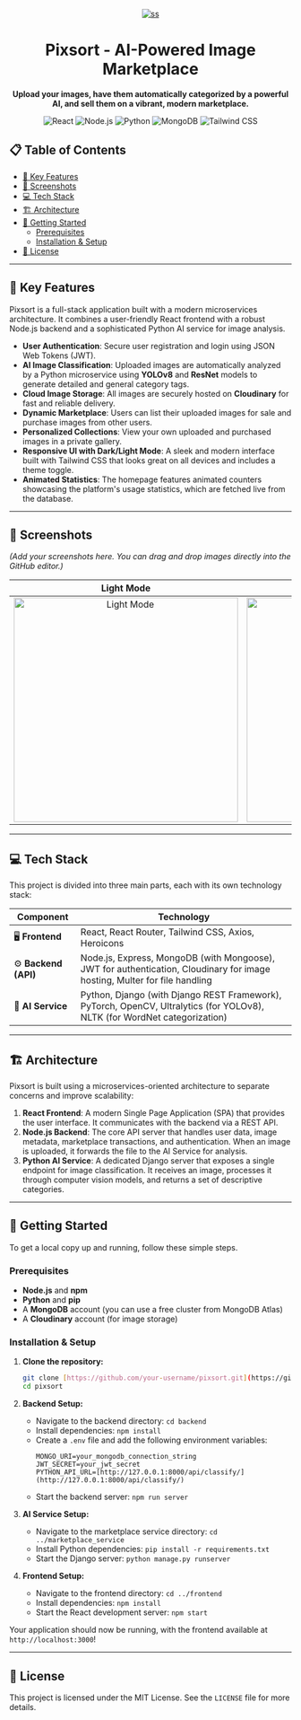 <p align="center">
  <a href="https://imgbb.com/"><img src="https://i.ibb.co/1GW0MqP7/ss.png" alt="ss" border="0"></a>
</p>

<h1 align="center">Pixsort - AI-Powered Image Marketplace</h1>

<p align="center">
  <strong>Upload your images, have them automatically categorized by a powerful AI, and sell them on a vibrant, modern marketplace.</strong>
</p>

<p align="center">
    <img src="https://img.shields.io/badge/React-20232A?style=for-the-badge&logo=react&logoColor=61DAFB" alt="React">
    <img src="https://img.shields.io/badge/Node.js-339933?style=for-the-badge&logo=nodedotjs&logoColor=white" alt="Node.js">
    <img src="https://img.shields.io/badge/Python-3776AB?style=for-the-badge&logo=python&logoColor=white" alt="Python">
    <img src="https://img.shields.io/badge/MongoDB-4EA94B?style=for-the-badge&logo=mongodb&logoColor=white" alt="MongoDB">
    <img src="https://img.shields.io/badge/Tailwind_CSS-38B2AC?style=for-the-badge&logo=tailwindcss&logoColor=white" alt="Tailwind CSS">
</p>

## 📋 Table of Contents

- [🌟 Key Features](#-key-features)
- [📸 Screenshots](#-screenshots)
- [💻 Tech Stack](#-tech-stack)
- [🏗️ Architecture](#️-architecture)
- [🚀 Getting Started](#-getting-started)
  - [Prerequisites](#prerequisites)
  - [Installation & Setup](#installation--setup)
- [📜 License](#-license)

---

## 🌟 Key Features

Pixsort is a full-stack application built with a modern microservices architecture. It combines a user-friendly React frontend with a robust Node.js backend and a sophisticated Python AI service for image analysis.

-   **User Authentication**: Secure user registration and login using JSON Web Tokens (JWT).
-   **AI Image Classification**: Uploaded images are automatically analyzed by a Python microservice using **YOLOv8** and **ResNet** models to generate detailed and general category tags.
-   **Cloud Image Storage**: All images are securely hosted on **Cloudinary** for fast and reliable delivery.
-   **Dynamic Marketplace**: Users can list their uploaded images for sale and purchase images from other users.
-   **Personalized Collections**: View your own uploaded and purchased images in a private gallery.
-   **Responsive UI with Dark/Light Mode**: A sleek and modern interface built with Tailwind CSS that looks great on all devices and includes a theme toggle.
-   **Animated Statistics**: The homepage features animated counters showcasing the platform's usage statistics, which are fetched live from the database.

---

## 📸 Screenshots

*(Add your screenshots here. You can drag and drop images directly into the GitHub editor.)*

| Light Mode | Dark Mode |
| :---: | :---: |
| <img src="https://i.imgur.com/your_light_mode_screenshot.png" alt="Light Mode" width="400"> | <img src="https://i.imgur.com/your_dark_mode_screenshot.png" alt="Dark Mode" width="400"> |

---

## 💻 Tech Stack

This project is divided into three main parts, each with its own technology stack:

| **Component** | **Technology** |
| --------------------- | ------------------------------------------------------------------------------------------------------------------------------------------- |
| 🖥️ **Frontend** | React, React Router, Tailwind CSS, Axios, Heroicons                                                                                         |
| ⚙️ **Backend (API)** | Node.js, Express, MongoDB (with Mongoose), JWT for authentication, Cloudinary for image hosting, Multer for file handling                     |
| 🧠 **AI Service** | Python, Django (with Django REST Framework), PyTorch, OpenCV, Ultralytics (for YOLOv8), NLTK (for WordNet categorization)                      |

---

## 🏗️ Architecture

Pixsort is built using a microservices-oriented architecture to separate concerns and improve scalability:

1.  **React Frontend**: A modern Single Page Application (SPA) that provides the user interface. It communicates with the backend via a REST API.
2.  **Node.js Backend**: The core API server that handles user data, image metadata, marketplace transactions, and authentication. When an image is uploaded, it forwards the file to the AI Service for analysis.
3.  **Python AI Service**: A dedicated Django server that exposes a single endpoint for image classification. It receives an image, processes it through computer vision models, and returns a set of descriptive categories.

---

## 🚀 Getting Started

To get a local copy up and running, follow these simple steps.

### Prerequisites

-   **Node.js** and **npm**
-   **Python** and **pip**
-   A **MongoDB** account (you can use a free cluster from MongoDB Atlas)
-   A **Cloudinary** account (for image storage)

### Installation & Setup

1.  **Clone the repository:**
    ```sh
    git clone [https://github.com/your-username/pixsort.git](https://github.com/your-username/pixsort.git)
    cd pixsort
    ```

2.  **Backend Setup:**
    -   Navigate to the backend directory: `cd backend`
    -   Install dependencies: `npm install`
    -   Create a `.env` file and add the following environment variables:
        ```env
        MONGO_URI=your_mongodb_connection_string
        JWT_SECRET=your_jwt_secret
        PYTHON_API_URL=[http://127.0.0.1:8000/api/classify/](http://127.0.0.1:8000/api/classify/)
        ```
    -   Start the backend server: `npm run server`

3.  **AI Service Setup:**
    -   Navigate to the marketplace service directory: `cd ../marketplace_service`
    -   Install Python dependencies: `pip install -r requirements.txt`
    -   Start the Django server: `python manage.py runserver`

4.  **Frontend Setup:**
    -   Navigate to the frontend directory: `cd ../frontend`
    -   Install dependencies: `npm install`
    -   Start the React development server: `npm start`

Your application should now be running, with the frontend available at `http://localhost:3000`!

---

## 📜 License

This project is licensed under the MIT License. See the `LICENSE` file for more details.

